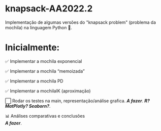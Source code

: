 # knapsack-AA2022.2
Implementação de algumas versões do "knapsack problem" (problema da mochila) na linguagem Python 🐍.

# Inicialmente:
✅ Implementar a mochila exponencial

✅ Implementar a mochila “memoizada”  

✅ Implementar a mochila PD

✅ Implementar a mochilaIK (aproximação) 

⬜ Rodar os testes na main, representação/análise grafica.
___A fazer___.
___R? MatPlotly? Seaborn?___.

📊 Análises comparativas e conclusões  
___A fazer___.
